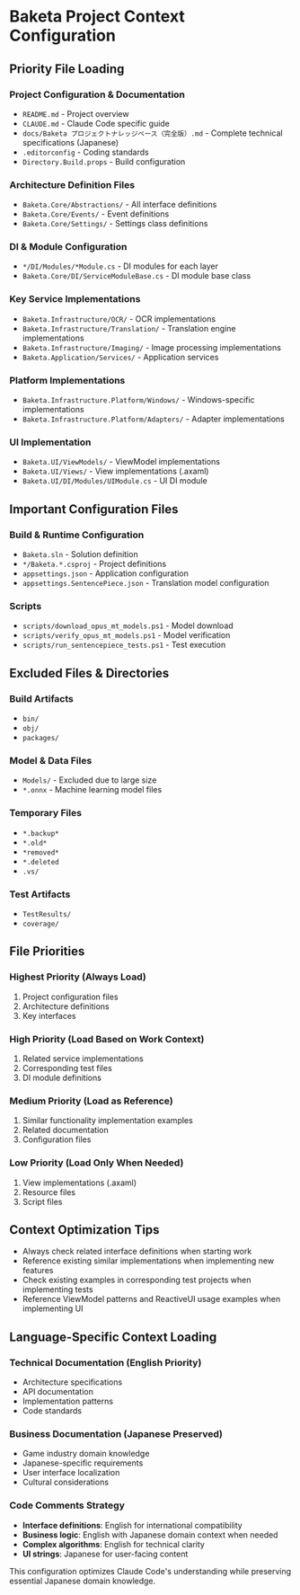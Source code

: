 # Baketa Project Context Configuration

## Priority File Loading

### Project Configuration & Documentation
- `README.md` - Project overview
- `CLAUDE.md` - Claude Code specific guide
- `docs/Baketa プロジェクトナレッジベース（完全版）.md` - Complete technical specifications (Japanese)
- `.editorconfig` - Coding standards
- `Directory.Build.props` - Build configuration

### Architecture Definition Files
- `Baketa.Core/Abstractions/` - All interface definitions
- `Baketa.Core/Events/` - Event definitions
- `Baketa.Core/Settings/` - Settings class definitions

### DI & Module Configuration
- `*/DI/Modules/*Module.cs` - DI modules for each layer
- `Baketa.Core/DI/ServiceModuleBase.cs` - DI module base class

### Key Service Implementations
- `Baketa.Infrastructure/OCR/` - OCR implementations
- `Baketa.Infrastructure/Translation/` - Translation engine implementations
- `Baketa.Infrastructure/Imaging/` - Image processing implementations
- `Baketa.Application/Services/` - Application services

### Platform Implementations
- `Baketa.Infrastructure.Platform/Windows/` - Windows-specific implementations
- `Baketa.Infrastructure.Platform/Adapters/` - Adapter implementations

### UI Implementation
- `Baketa.UI/ViewModels/` - ViewModel implementations
- `Baketa.UI/Views/` - View implementations (.axaml)
- `Baketa.UI/DI/Modules/UIModule.cs` - UI DI module

## Important Configuration Files

### Build & Runtime Configuration
- `Baketa.sln` - Solution definition
- `*/Baketa.*.csproj` - Project definitions
- `appsettings.json` - Application configuration
- `appsettings.SentencePiece.json` - Translation model configuration

### Scripts
- `scripts/download_opus_mt_models.ps1` - Model download
- `scripts/verify_opus_mt_models.ps1` - Model verification
- `scripts/run_sentencepiece_tests.ps1` - Test execution

## Excluded Files & Directories

### Build Artifacts
- `bin/`
- `obj/`
- `packages/`

### Model & Data Files
- `Models/` - Excluded due to large size
- `*.onnx` - Machine learning model files

### Temporary Files
- `*.backup*`
- `*.old*`
- `*removed*`
- `*.deleted`
- `.vs/`

### Test Artifacts
- `TestResults/`
- `coverage/`

## File Priorities

### Highest Priority (Always Load)
1. Project configuration files
2. Architecture definitions
3. Key interfaces

### High Priority (Load Based on Work Context)
1. Related service implementations
2. Corresponding test files
3. DI module definitions

### Medium Priority (Load as Reference)
1. Similar functionality implementation examples
2. Related documentation
3. Configuration files

### Low Priority (Load Only When Needed)
1. View implementations (.axaml)
2. Resource files
3. Script files

## Context Optimization Tips

- Always check related interface definitions when starting work
- Reference existing similar implementations when implementing new features
- Check existing examples in corresponding test projects when implementing tests
- Reference ViewModel patterns and ReactiveUI usage examples when implementing UI

## Language-Specific Context Loading

### Technical Documentation (English Priority)
- Architecture specifications
- API documentation
- Implementation patterns
- Code standards

### Business Documentation (Japanese Preserved)
- Game industry domain knowledge
- Japanese-specific requirements
- User interface localization
- Cultural considerations

### Code Comments Strategy
- **Interface definitions**: English for international compatibility
- **Business logic**: English with Japanese domain context when needed
- **Complex algorithms**: English for technical clarity
- **UI strings**: Japanese for user-facing content

This configuration optimizes Claude Code's understanding while preserving essential Japanese domain knowledge.